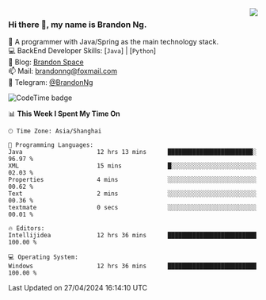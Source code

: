<img  align="right" src="https://github-readme-stats-brandon0824.vercel.app/api/top-langs/?username=brandon0824&layout=compact">

### Hi there 👋, my name is Brandon Ng.

🌱 A programmer with Java/Spring as the main technology stack.  
💻 BackEnd Developer Skills: [`Java`] | [`Python`]  
📝 Blog: [Brandon Space](https://brandonng.tech)  
📫 Mail: brandonng@foxmail.com  
📰 Telegram: [@BrandonNg](https://t.me/BrandonNg24)  

![CodeTime badge](https://img.shields.io/endpoint?style=flat-square&url=https%3A%2F%2Fapi.codetime.dev%2Fshield%3Fid%3D128%26project%3D%26in%3D604800000)

<!--START_SECTION:waka-->
📊 **This Week I Spent My Time On** 

```text
🕑︎ Time Zone: Asia/Shanghai

💬 Programming Languages: 
Java                     12 hrs 13 mins      ████████████████████████░   96.97 % 
XML                      15 mins             █░░░░░░░░░░░░░░░░░░░░░░░░   02.03 % 
Properties               4 mins              ░░░░░░░░░░░░░░░░░░░░░░░░░   00.62 % 
Text                     2 mins              ░░░░░░░░░░░░░░░░░░░░░░░░░   00.36 % 
textmate                 0 secs              ░░░░░░░░░░░░░░░░░░░░░░░░░   00.01 % 

🔥 Editors: 
Intellijidea             12 hrs 36 mins      █████████████████████████   100.00 % 

💻 Operating System: 
Windows                  12 hrs 36 mins      █████████████████████████   100.00 % 
```


 Last Updated on 27/04/2024 16:14:10 UTC
<!--END_SECTION:waka-->
